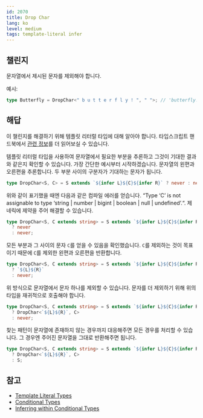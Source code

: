 ```yaml
---
id: 2070
title: Drop Char
lang: ko
level: medium
tags: template-literal infer
---
```


## 챌린지

문자열에서 제시된 문자를 제외해야 합니다.

예시:

```typescript
type Butterfly = DropChar<" b u t t e r f l y ! ", " ">; // 'butterfly!'
```

## 해답

이 챌린지를 해결하기 위해 템플릿 리터럴 타입에 대해 알아야 합니다.
타입스크립트 핸드북에서 [관련 정보](https://www.typescriptlang.org/docs/handbook/2/template-literal-types.html)를 더 읽어보실 수 있습니다.

템플릿 리터럴 타입을 사용하여 문자열에서 필요한 부분을 추론하고 그것이 기대한 결과와 같은지 확인할 수 있습니다.
가장 간단한 예시부터 시작하겠습니다. 문자열의 왼편과 오른편을 추론합니다.
두 부분 사이의 구분자가 기대하는 문자가 됩니다.

```typescript
type DropChar<S, C> = S extends `${infer L}${C}${infer R}` ? never : never;
```

위와 같이 표기했을 때엔 다음과 같은 컴파일 에러를 얻습니다. “Type ‘C’ is not assignable to type ‘string | number | bigint | boolean | null | undefined’.“.
제네릭에 제약을 주어 해결할 수 있습니다.

```typescript
type DropChar<S, C extends string> = S extends `${infer L}${C}${infer R}`
  ? never
  : never;
```

모든 부분과 그 사이의 문자 `C`를 얻을 수 있음을 확인했습니다.
`C`를 제외하는 것이 목표이기 때문에 `C`를 제외한 왼편과 오른편을 반환합니다.

```typescript
type DropChar<S, C extends string> = S extends `${infer L}${C}${infer R}`
  ? `${L}${R}`
  : never;
```

위 방식으로 문자열에서 문자 하나를 제외할 수 있습니다.
문자를 더 제외하기 위해 위의 타입을 재귀적으로 호출해야 합니다.

```typescript
type DropChar<S, C extends string> = S extends `${infer L}${C}${infer R}`
  ? DropChar<`${L}${R}`, C>
  : never;
```

찾는 패턴이 문자열에 존재하지 않는 경우까지 대응해주면 모든 경우를 처리할 수 있습니다.
그 경우엔 주어진 문자열을 그대로 반환해주면 됩니다.

```typescript
type DropChar<S, C extends string> = S extends `${infer L}${C}${infer R}`
  ? DropChar<`${L}${R}`, C>
  : S;
```

## 참고

- [Template Literal Types](https://www.typescriptlang.org/docs/handbook/2/template-literal-types.html)
- [Conditional Types](https://www.typescriptlang.org/docs/handbook/2/conditional-types.html)
- [Inferring within Conditional Types](https://www.typescriptlang.org/docs/handbook/2/conditional-types.html#inferring-within-conditional-types)
